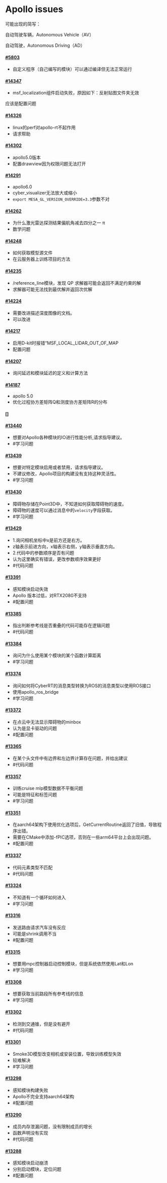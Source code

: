 # Apollo issues

可能出现的简写：

自动驾驶车辆，Autonomous Vehicle（AV）

自动驾驶，Autonomous Driving（AD）

#### [#5803](https://github.com/ApolloAuto/apollo/issues/5803)

- 自定义程序（自己编写的模块）可以通过编译但无法正常运行

#### [#14347](https://github.com/ApolloAuto/apollo/issues/14347)
- msf_localization组件启动失败，原因如下：反射贴图文件夹无效

应该是配置问题

#### [#14326](https://github.com/ApolloAuto/apollo/issues/14326)
- linux的perf对apollo-rt不起作用
- 请求帮助

#### [#14302 ](https://github.com/ApolloAuto/apollo/issues/14302)
- apollo5.0版本
- 配置drawview因为权限问题无法打开

#### [#14291](https://github.com/ApolloAuto/apollo/issues/14291)
- apollo6.0
- cyber_visualizer无法放大或缩小
- `export MESA_GL_VERSION_OVERRIDE=3.3`参数不对

#### [#14262](https://github.com/ApolloAuto/apollo/issues/14262)
- 为什么激光雷达探测结果偏航角减去四分之一 π
- 数学问题

#### [#14248](https://github.com/ApolloAuto/apollo/issues/14248)
- 如何获取模型源文件
- 在云服务器上训练项目的方法

#### [#14235](https://github.com/ApolloAuto/apollo/issues/14235)
- /reference_line模块，发现 QP 求解器可能会返回不满足约束的解
- 求解器可能无法找到最优解并返回次优解

#### [#14224](https://github.com/ApolloAuto/apollo/issues/14224)
- 需要改进描述深度图像的文档。
- 可以改进

#### [#14217](https://github.com/ApolloAuto/apollo/issues/14217)
- 启用D-kit时报错“MSF_LOCAL_LIDAR_OUT_OF_MAP
- 配置问题

#### [#14207](https://github.com/ApolloAuto/apollo/issues/14207)
- 询问延迟和模块延迟的定义和计算方法

#### [#14187 ](https://github.com/ApolloAuto/apollo/issues/14187)
- apollo 5.0
- 优化过程协方差矩阵Q和测度协方差矩阵R的分布

#### [] 

#### [#13440](https://github.com/ApolloAuto/apollo/issues/13440)
- 想要对Apollo各种模块的IO进行性能分析,请求指导建议。
- #学习问题

#### [#13439](https://github.com/ApolloAuto/apollo/issues/13439)

- 想要对特定模块启用或者禁用，请求指导建议。
- 不建议修改，Apollo项目的构建没有支持这种灵活性。
- #学习问题

#### [#13430](https://github.com/ApolloAuto/apollo/issues/13430)

- 障碍物存储在Point3D中，不知道如何获取障碍物的速度。
- 障碍物的速度可以通过消息中的`velocity`字段获取。
- #学习问题

#### [#13429](https://github.com/ApolloAuto/apollo/issues/13429)

- 1.询问相机坐标中x是前方还是右方。
- z轴表示前进方向，x轴表示右侧，y轴表示垂直方向。
- 2.代码中的参数顺序是否有问题
- 认为这里确实有错误，更改参数顺序效果更好
- #代码问题

#### [#13391](https://github.com/ApolloAuto/apollo/issues/13391)

- 感知模块启动失效
- Apollo 版本过低，对RTX2080不支持
- #配置问题

#### [#13385](https://github.com/ApolloAuto/apollo/issues/13385)

- 指出判断参考线是否重叠的代码可能存在逻辑问题
- #代码问题

#### [#13384](https://github.com/ApolloAuto/apollo/issues/13384)

- 询问为什么使用某个模块的某个函数计算距离
- #学习问题

#### [#13374](https://github.com/ApolloAuto/apollo/issues/13374)

- 询问如何将CyberRT的消息类型转换为ROS的消息类型以使用ROS接口
- 使用apollo_ros_bridge
- #学习问题

#### [#13372](https://github.com/ApolloAuto/apollo/issues/13372)

- 在点云中无法显示障碍物的minbox
- 认为是显卡驱动的问题
- #配置问题

#### [#13365](https://github.com/ApolloAuto/apollo/issues/13365)

- 在某个头文件中有边界和左边界计算存在问题，并给出建议
- #代码问题

#### [#13357](https://github.com/ApolloAuto/apollo/issues/13357)

- 训练cruise mlp模型数据不平衡问题
- 可能是特征和标签问题
- #学习问题

#### [#13351](https://github.com/ApolloAuto/apollo/issues/13351)

- 在aarch64架构下使用优化选项后，GetCurrentRoutine返回了旧值，导致程序出错。
- 需要在CMake中添加-fPIC选项，否则在一些arm64平台上会出现问题。
- #配置问题

#### [#13337](https://github.com/ApolloAuto/apollo/issues/13337)

- 代码元素类型不匹配
- #代码问题

#### [#13324](https://github.com/ApolloAuto/apollo/issues/13324)

- 不知道有一个循环如何进入
- #学习问题

#### [#13316](https://github.com/ApolloAuto/apollo/issues/13316)

- 发送路由请求汽车没有反应
- 可能是shrink调用不当
- #配置问题

#### [#13315](https://github.com/ApolloAuto/apollo/issues/13315)

- 想要用mpc控制器启动控制模块，但是系统依然使用Lat和Lon
- #学习问题

#### [#13308](https://github.com/ApolloAuto/apollo/issues/13308)

- 想要获取当前路段所有参考线的信息
- #学习问题

#### [#13302](https://github.com/ApolloAuto/apollo/issues/13302)

- 检测到交通锥，但是没有避开
- #代码问题

#### [#13301](https://github.com/ApolloAuto/apollo/issues/13301)

- Smoke3D模型改变相机或安装位置，导致训练模型失效
- 较难解决
- #学习问题

#### [#13298](https://github.com/ApolloAuto/apollo/issues/13298)

- 感知模块构建失败
- Apollo不完全支持aarch64架构
- #配置问题

#### [#13290](https://github.com/ApolloAuto/apollo/issues/13290)

- 成员内存泄漏问题，没有限制成员的增长
- 函数声明没有实现
- #代码问题

#### [#13288](https://github.com/ApolloAuto/apollo/issues/13288)

- 感知模块启动崩溃
- 分别启动模块，定位问题
- #配置问题










